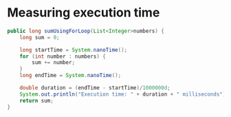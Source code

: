 # Measuring execution time

```java
public long sumUsingForLoop(List<Integer>numbers) {
    long sum = 0;

    long startTime = System.nanoTime();
    for (int number : numbers) {
        sum += number;
    }
    long endTime = System.nanoTime();

    double duration = (endTime - startTime)/1000000d;
    System.out.println("Execution time: " + duration + " milliseconds");
    return sum;
}
```

<!-- 
1. Find a code example 
2. Measure with milliseconds  
  2.1. Measure with nanoseconds instead 
3. What is the problem? 
4. Use JMH 
-->